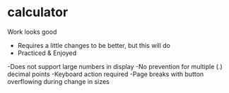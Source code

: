 # calculator

Work looks good
- Requires a little changes to be better, but this will do 
- Practiced & Enjoyed

-Does not support large numbers in display
-No prevention for multiple (.) decimal points
-Keyboard action required
-Page breaks with button overflowing during change in sizes